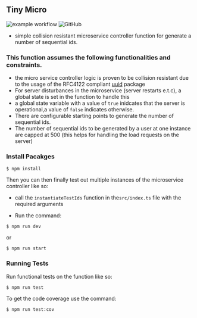 ## Tiny Micro
![example workflow](https://github.com/E-wave112/tiny-micro/actions/workflows/build.yml/badge.svg) ![GitHub](https://img.shields.io/github/license/E-wave112/tiny-micro)

* simple collision resistant microservice controller function for generate a number of sequential ids.

### This function assumes the following functionalities and constraints.

- the micro service controller logic is proven to be collision resistant due to the usage of the RFC4122 compliant [uuid](https://www.npmjs.com/package/uuid) package
- For server disturbances in the microservice (server restarts e.t.c), a global state is set in the function to handle this
- a global state variable with a value of ```true``` inidcates that the server is operational,a value of ```false``` indicates otherwise.
- There are configurable starting points to generate the number of sequential ids.
- The number of sequential ids to be generated by a user at one instance are capped at 500
(this helps for handling the load requests on the server)


### Install Pacakges

```
$ npm install

```
Then you can then finally test out multiple instances of the microservice controller like so:
- call the ```instantiateTestIds``` function  in the```src/index.ts``` file with the required arguments

- Run the command:

```
$ npm run dev

```
or

```
$ npm run start

```

### Running Tests
Run functional tests on the function like so:

```
$ npm run test
```

To get the code coverage use the command:

```
$ npm run test:cov
```